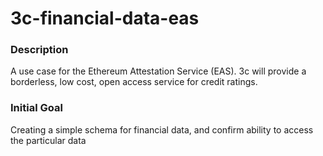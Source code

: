 # 3c-financial-data-eas

### Description
A use case for the Ethereum Attestation Service (EAS). 3c will provide a borderless, low cost, open access service for credit ratings.

### Initial Goal
Creating a simple schema for financial data, and confirm ability to access the particular data
